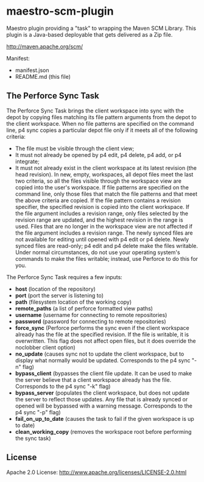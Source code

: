 # maestro-scm-plugin
Maestro plugin providing a "task" to wrapping the Maven SCM Library. This
plugin is a Java-based deployable that gets delivered as a Zip file.

<http://maven.apache.org/scm/>

Manifest:

* manifest.json
* README.md (this file)

## The Perforce Sync Task
The Perforce Sync Task
brings the client workspace into sync with the depot by copying files matching its file pattern arguments from the depot to the client workspace. When no file patterns are specified on the command line, p4 sync copies a particular depot file only if it meets all of the following criteria:
* The file must be visible through the client view;
* It must not already be opened by p4 edit, p4 delete, p4 add, or p4 integrate;
* It must not already exist in the client workspace at its latest revision (the head revision).
		In new, empty, workspaces, all depot files meet the last two criteria, so all the files visible through the workspace view are copied into the user's workspace.
		If file patterns are specified on the command line, only those files that match the file patterns and that meet the above criteria are copied.
		If the file pattern contains a revision specifier, the specified revision is copied into the client workspace.
		If the file argument includes a revision range, only files selected by the revision range are updated, and the highest revision in the range is used. Files that are no longer in the workspace view are not affected if the file argument includes a revision range.
		The newly synced files are not available for editing until opened with p4 edit or p4 delete. Newly synced files are read-only; p4 edit and p4 delete make the files writable. Under normal circumstances, do not use your operating system's commands to make the files writable; instead, use Perforce to do this for you.

The Perforce Sync Task requires a few inputs:

* **host** (location of the repository)
* **port** (port the server is listening to)
* **path** (filesystem location of the working copy)
* **remote_paths** (a list of perforce formatted view paths)
* **username** (username for connecting to remote repositories)
* **password** (password for connecting to remote repositories)
* **force_sync** (Perforce performs the sync even if the client workspace already has the file at the specified revision. If the file is writable, it is overwritten.
					This flag does not affect open files, but it does override the noclobber client option)
* **no_update** (causes sync not to update the client workspace, but to display what normally would be updated. Corresponds to the p4 sync "-n" flag)
* **bypass_client** (bypasses the client file update. It can be used to make the server believe that a client workspace already has the file. Corresponds to the p4 sync "-k" flag)
* **bypass_server** (populates the client workspace, but does not update the server to reflect those updates. Any file that is already synced or opened will be bypassed with a warning message. Corresponds to the p4 sync "-p" flag)
* **fail_on_up_to_date** (causes the task to fail if the given workspace is up to date)
* **clean_working_copy** (removes the workspace root before performing the sync task)

## License
Apache 2.0 License: <http://www.apache.org/licenses/LICENSE-2.0.html>
